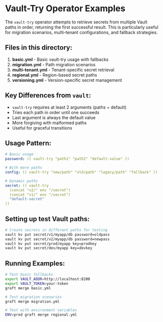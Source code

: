# Vault-Try Operator Examples

The `vault-try` operator attempts to retrieve secrets from multiple Vault paths in order, returning the first successful result. This is particularly useful for migration scenarios, multi-tenant configurations, and fallback strategies.

## Files in this directory:

1. **basic.yml** - Basic vault-try usage with fallbacks
2. **migration.yml** - Path migration scenarios
3. **multi-tenant.yml** - Tenant-specific secret retrieval
4. **regional.yml** - Region-based secret paths
5. **versioning.yml** - Version-specific secret management

## Key Differences from `vault`:

- `vault-try` requires at least 2 arguments (paths + default)
- Tries each path in order until one succeeds
- Last argument is always the default value
- More forgiving with malformed paths
- Useful for graceful transitions

## Usage Pattern:

```yaml
# Basic usage
password: (( vault-try "path1" "path2" "default-value" ))

# With more paths
config: (( vault-try "new/path" "old/path" "legacy/path" "fallback" ))

# Dynamic paths
secret: (( vault-try 
  (concat "v2/" env "/secret") 
  (concat "v1/" env "/secret") 
  "default-secret" 
))
```

## Setting up test Vault paths:

```bash
# Create secrets in different paths for testing
vault kv put secret/v1/myapp/db password=oldpass
vault kv put secret/v2/myapp/db password=newpass
vault kv put secret/prod/myapp key=prodkey
vault kv put secret/dev/myapp key=devkey
```

## Running Examples:

```bash
# Test basic fallbacks
export VAULT_ADDR=http://localhost:8200
export VAULT_TOKEN=your-token
graft merge basic.yml

# Test migration scenarios
graft merge migration.yml

# Test with environment variables
ENV=prod graft merge regional.yml
```